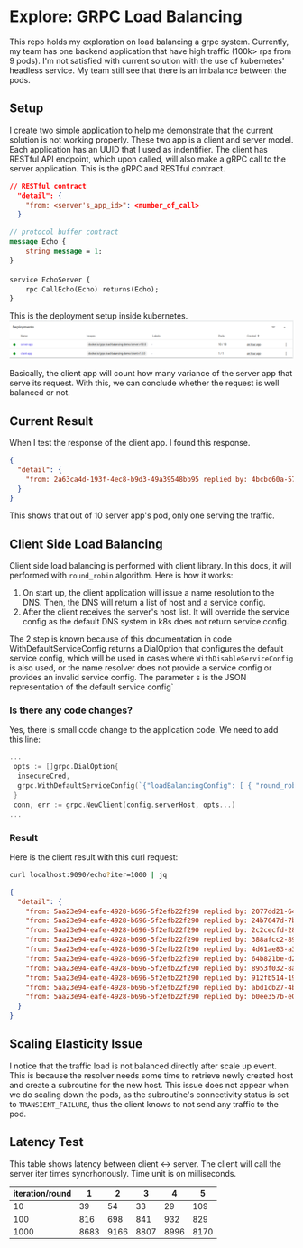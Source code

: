 # Explore: GRPC Load Balancing

This repo holds my exploration on load balancing a grpc system. Currently, my team has one backend application that have high traffic (100k> rps from 9 pods). I'm not satisfied with current solution with the use of kubernetes' headless service. My team still see that there is an imbalance between the pods.

## Setup

I create two simple application to help me demonstrate that the current solution is not working properly. These two app is a client and server model. Each application has an UUID that I used as indentifier. The client has RESTful API endpoint, which upon called, will also make a gRPC call to the server application. This is the gRPC and RESTful contract.

```json
// RESTful contract
  "detail": {
    "from: <server's_app_id>": <number_of_call>
  }
```

```proto
// protocol buffer contract
message Echo {
    string message = 1;
}

service EchoServer {
    rpc CallEcho(Echo) returns(Echo); 
}
```

This is the deployment setup inside kubernetes.
![alt text](image/initial-k8s-deployment-setup.png)

Basically, the client app will count how many variance of the server app that serve its request. With this, we can conclude whether the request is well balanced or not.

## Current Result

When I test the response of the client app. I found this response.

```json
{
  "detail": {
    "from: 2a63ca4d-193f-4ec8-b9d3-49a39548bb95 replied by: 4bcbc60a-5700-4313-8772-c2a3ceab0513": 1000
  }
}
```

This shows that out of 10 server app's pod, only one serving the traffic.

## Client Side Load Balancing

Client side load balancing is performed with client library. In this docs, it will performed with `round_robin` algorithm. Here is how it works:

1. On start up, the client application will issue a name resolution to the DNS. Then, the DNS will return a list of host and a service config.
2. After the client receives the server's host list. It will override the service config as the default DNS system in k8s does not return service config.

The 2 step is known because of this documentation in code WithDefaultServiceConfig returns a DialOption that configures the default service config, which will be used in cases where `WithDisableServiceConfig` is also used, or the name resolver does not provide a service config or provides an invalid service config. The parameter s is the JSON representation of the default service config`

### Is there any code changes?

Yes, there is small code change to the application code. We need to add this line:

```go
...
 opts := []grpc.DialOption{
  insecureCred,
  grpc.WithDefaultServiceConfig(`{"loadBalancingConfig": [ { "round_robin": {} } ]}`),
 }
 conn, err := grpc.NewClient(config.serverHost, opts...)
...
```

### Result

Here is the client result with this curl request:

```bash
curl localhost:9090/echo?iter=1000 | jq
```

```json
{
  "detail": {
    "from: 5aa23e94-eafe-4928-b696-5f2efb22f290 replied by: 2077dd21-6440-4787-a8b0-8b9a2c87fade": 100,
    "from: 5aa23e94-eafe-4928-b696-5f2efb22f290 replied by: 24b7647d-7bf7-48a8-965f-cfd3575444b6": 100,
    "from: 5aa23e94-eafe-4928-b696-5f2efb22f290 replied by: 2c2cecfd-28ef-4490-b159-57624356dbfc": 100,
    "from: 5aa23e94-eafe-4928-b696-5f2efb22f290 replied by: 388afcc2-890b-4261-b8ce-7ccab8668ccd": 100,
    "from: 5aa23e94-eafe-4928-b696-5f2efb22f290 replied by: 4d61ae83-a384-46c8-adc9-8b00803f8134": 100,
    "from: 5aa23e94-eafe-4928-b696-5f2efb22f290 replied by: 64b821be-d29c-4fe4-94b5-7b33a4b5558d": 100,
    "from: 5aa23e94-eafe-4928-b696-5f2efb22f290 replied by: 8953f032-8a23-4561-bb3f-34e378a0a274": 100,
    "from: 5aa23e94-eafe-4928-b696-5f2efb22f290 replied by: 912fb514-1966-44dd-a910-728606e78a23": 100,
    "from: 5aa23e94-eafe-4928-b696-5f2efb22f290 replied by: abd1cb27-4b17-4ca2-8849-bd8ea0bfe0f7": 100,
    "from: 5aa23e94-eafe-4928-b696-5f2efb22f290 replied by: b0ee357b-e051-404f-87ae-8f53b4c62f30": 100
  }
}
```

## Scaling Elasticity Issue

I notice that the traffic load is not balanced directly after scale up event. This is because the resolver needs some time to retrieve newly created host and create a subroutine for the new host. This issue does not appear when we do scaling down the pods, as the subroutine's connectivity status is set to `TRANSIENT_FAILURE`, thus the client knows to not send any traffic to the pod.

## Latency Test

This table shows latency between client <-> server. The client will call the server iter times syncrhonously. Time unit is on milliseconds.

| iteration/round | 1    | 2    | 3    | 4    | 5    |
|-----------------|------|------|------|------|------|
| 10              | 39   | 54   | 33   | 29   | 109  |
| 100             | 816  | 698  | 841  | 932  | 829  |
| 1000            | 8683 | 9166 | 8807 | 8996 | 8170 |
